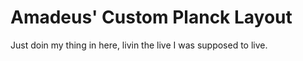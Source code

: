 # Amadeus' Custom Planck Layout

Just doin my thing in here, livin the live I was supposed to live.
